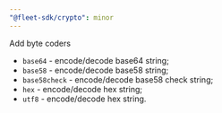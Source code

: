 ```yaml
---
"@fleet-sdk/crypto": minor
---
```


Add byte coders

- `base64` - encode/decode base64 string;
- `base58` - encode/decode base58 string;
- `base58check` - encode/decode base58 check string;
- `hex` - encode/decode hex string;
- `utf8` - encode/decode hex string.
